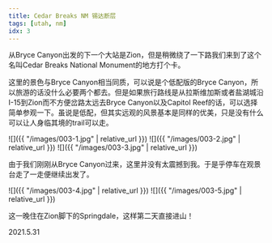```yaml
---
title: Cedar Breaks NM 锡达断层
tags: [utah, nm]
idx: 3
---
```


从Bryce Canyon出发的下一个大站是Zion，但是稍微绕了一下路我们来到了这个名叫Cedar Breaks National Monument的地方打个卡。

这里的景色与Bryce Canyon相当同质，可以说是个低配版的Bryce Canyon，所以旅游的话没什么必要两个都去。但是如果旅行路线是从拉斯维加斯或者盐湖城沿I-15到Zion而不方便岔路太远去Bryce Canyon以及Capitol Reef的话，可以选择简单参观一下。虽说是低配，但其实远观的风景基本是同样的优美，只是没有什么可以让人身临其境的trail可以走。

![]({{ "/images/003-1.jpg" | relative_url }})
![]({{ "/images/003-2.jpg" | relative_url }})
![]({{ "/images/003-3.jpg" | relative_url }})

由于我们刚刚从Bryce Canyon过来，这里并没有太震撼到我。于是乎停车在观景台走了一走便继续出发了。

![]({{ "/images/003-4.jpg" | relative_url }})
![]({{ "/images/003-5.jpg" | relative_url }})

这一晚住在Zion脚下的Springdale，这样第二天直接进山！

2021.5.31
